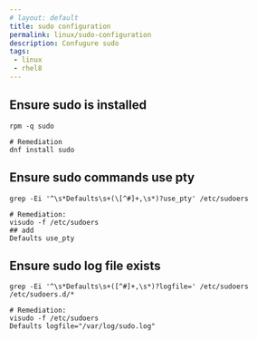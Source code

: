 ```yaml
---
# layout: default
title: sudo configuration
permalink: linux/sudo-configuration
description: Confugure sudo
tags: 
 - linux
 - rhel8
---
```



## Ensure sudo is installed

```
rpm -q sudo

# Remediation 
dnf install sudo
```

## Ensure sudo commands use pty

```
grep -Ei '^\s*Defaults\s+(\[^#]+,\s*)?use_pty' /etc/sudoers

# Remediation:
visudo -f /etc/sudoers 
## add 
Defaults use_pty
```

## Ensure sudo log file exists

```
grep -Ei '^\s*Defaults\s+([^#]+,\s*)?logfile=' /etc/sudoers /etc/sudoers.d/*

# Remediation:
visudo -f /etc/sudoers
Defaults logfile="/var/log/sudo.log"
```
